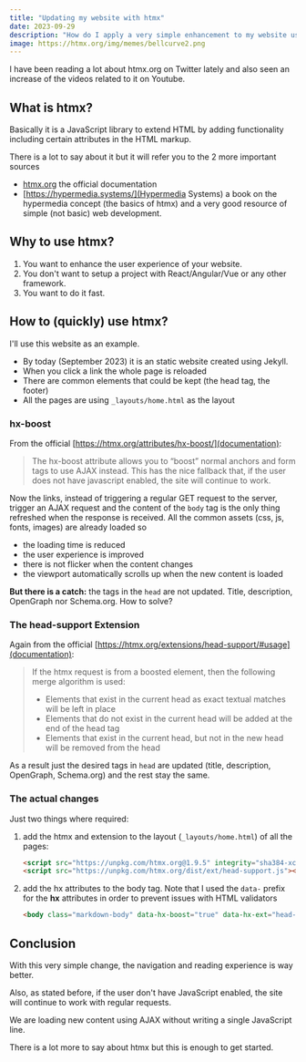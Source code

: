 ```yaml
---
title: "Updating my website with htmx"
date: 2023-09-29
description: "How do I apply a very simple enhancement to my website using the boost feature of htmx?"
image: https://htmx.org/img/memes/bellcurve2.png
---
```


I have been reading a lot about htmx.org on Twitter lately and also seen an increase of the videos related to it on
Youtube.

## What is htmx?

Basically it is a JavaScript library to extend HTML by adding functionality including certain attributes in the HTML
markup.

There is a lot to say about it but it will refer you to the 2 more important sources

- [htmx.org](https://htmx.org) the official documentation
- [https://hypermedia.systems/](Hypermedia Systems) a book on the hypermedia concept (the basics of htmx) and a very
  good resource of simple (not basic) web development.

## Why to use htmx?

1. You want to enhance the user experience of your website.
2. You don't want to setup a project with React/Angular/Vue or any other framework.
3. You want to do it fast.

## How to (quickly) use htmx?

I'll use this website as an example.

- By today (September 2023) it is an static website created using Jekyll.
- When you click a link the whole page is reloaded
- There are common elements that could be kept (the head tag, the footer)
- All the pages are using `_layouts/home.html` as the layout

### hx-boost

From the official [https://htmx.org/attributes/hx-boost/](documentation):

> The hx-boost attribute allows you to “boost” normal anchors and form tags to use AJAX instead. This has the nice
> fallback that, if the user does not have javascript enabled, the site will continue to work.

Now the links, instead of triggering a regular GET request to the server, trigger an AJAX request and the content of
the `body` tag is the only thing refreshed when the response is received. All the common assets (css, js, fonts, images)
are already loaded so

- the loading time is reduced
- the user experience is improved
- there is not flicker when the content changes
- the viewport automatically scrolls up when the new content is loaded

**But there is a catch:** the tags in the `head` are not updated. Title, description, OpenGraph nor Schema.org. How to
solve?

### The head-support Extension

Again from the official [https://htmx.org/extensions/head-support/#usage](documentation):

> If the htmx request is from a boosted element, then the following merge algorithm is used:
> - Elements that exist in the current head as exact textual matches will be left in place
> - Elements that do not exist in the current head will be added at the end of the head tag
> - Elements that exist in the current head, but not in the new head will be removed from the head

As a result just the desired tags in `head` are updated (title, description, OpenGraph, Schema.org) and the rest stay
the same.

### The actual changes

Just two things where required:

1. add the htmx and extension to the layout (`_layouts/home.html`) of all the pages:
   ```html
   <script src="https://unpkg.com/htmx.org@1.9.5" integrity="sha384-xcuj3WpfgjlKF+FXhSQFQ0ZNr39ln+hwjN3npfM9VBnUskLolQAcN80McRIVOPuO" crossorigin="anonymous"></script>
   <script src="https://unpkg.com/htmx.org/dist/ext/head-support.js"></script>
   ```
2. add the hx attributes to the body tag. Note that I used the `data-` prefix for the __hx__ attributes in order to
   prevent issues with HTML validators
   ```html
   <body class="markdown-body" data-hx-boost="true" data-hx-ext="head-support">
   ``` 

## Conclusion

With this very simple change, the navigation and reading experience is way better.

Also, as stated before, if the user don't have JavaScript enabled, the site will continue to work with regular requests.

We are loading new content using AJAX without writing a single JavaScript line.

There is a lot more to say about htmx but this is enough to get started.